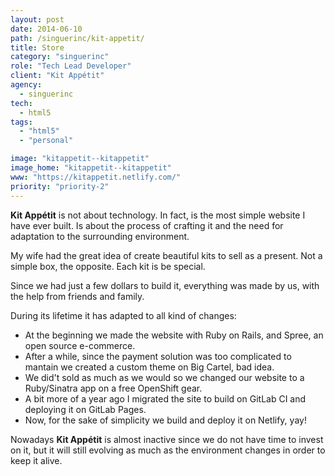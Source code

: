 ```yaml
---
layout: post
date: 2014-06-10
path: /singuerinc/kit-appetit/
title: Store
category: "singuerinc"
role: "Tech Lead Developer"
client: "Kit Appétit"
agency:
  - singuerinc
tech:
  - html5
tags:
  - "html5"
  - "personal"

image: "kitappetit--kitappetit"
image_home: "kitappetit--kitappetit"
www: "https://kitappetit.netlify.com/"
priority: "priority-2"
---
```


**Kit Appétit** is not about technology. In fact, is the most simple website I have ever built.
Is about the process of crafting it and the need for adaptation to the surrounding environment.

My wife had the great idea of create beautiful kits to sell as a present.
Not a simple box, the opposite. Each kit is be special.

Since we had just a few dollars to build it, everything was made by us, with the help from friends and family.

During its lifetime it has adapted to all kind of changes:

- At the beginning we made the website with Ruby on Rails, and Spree, an open source e-commerce.
- After a while, since the payment solution was too complicated to mantain we created a custom theme on Big Cartel, bad idea.
- We did't sold as much as we would so we changed our website to a Ruby/Sinatra app on a free OpenShift gear.
- A bit more of a year ago I migrated the site to build on GitLab CI and deploying it on GitLab Pages.
- Now, for the sake of simplicity we build and deploy it on Netlify, yay!

Nowadays **Kit Appétit** is almost inactive since we do not have time to invest on it, but it will still evolving as much as the environment changes in order to keep it alive.
